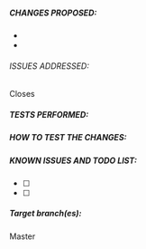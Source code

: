 <!-- First of all, THANK YOU for your contribution.
 Please fill this template unless your PR is very simple/straightforward.
 Do not forget to have a look at our Pull Request tutorial: https://github.com/azerothcore/azerothcore-wotlk/wiki/Contribute#how-to-create-a-pull-request
-->


<!-- WRITE A RELEVANT TITLE -->


##### CHANGES PROPOSED:

-  
-  


###### ISSUES ADDRESSED:
<!-- If the issue doesn't exist, describe it and how to reproduce it, please. If the issue already exists, just paste the link to the issue you close, like this: Closes https://github.com/azerothcore/azerothcore-wotlk/issues/967 -->

Closes 


##### TESTS PERFORMED:
<!-- Does it build without errors? Did you test in-game? What did you test? Did you do all these tests on Linux, Mac or Windows? Other tests performed -->



##### HOW TO TEST THE CHANGES:
<!-- We need to confirm the changes first, so try to make the work easy for testers, please:
 - Which commands to use? Which NPC to teleport to?
 - Do we need to enable debug flags on Cmake?
 - Do we need to look at the console? etc...
 - Other steps
-->



##### KNOWN ISSUES AND TODO LIST:
<!-- This is a TODO list with checkboxes to tick -->

- [ ]
- [ ] 


##### Target branch(es):

Master


<!-- NOTE: You no longer need to squash your commits, on merge we will squash them for you (when there are too many commits we merge them into one big commit for a cleaner and easy to read history). -->

<!-- NOTE2: If you intend to contribute more than once, you should really join us on our discord channel!
 The link is on our site http://azerothcore.org/ We set cosmetic ranks for our contributors and may give access to special resources/knowledge to them! -->
